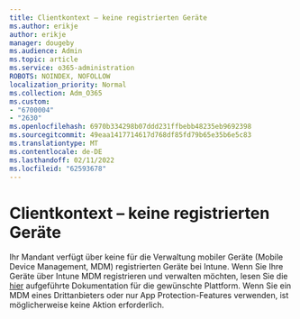 ```yaml
---
title: Clientkontext – keine registrierten Geräte
ms.author: erikje
author: erikje
manager: dougeby
ms.audience: Admin
ms.topic: article
ms.service: o365-administration
ROBOTS: NOINDEX, NOFOLLOW
localization_priority: Normal
ms.collection: Adm_O365
ms.custom:
- "6700004"
- "2630"
ms.openlocfilehash: 6970b334298b07ddd231ffbebb48235eb9692398
ms.sourcegitcommit: 49eaa1417714617d768df85fd79b65e35b6e5c83
ms.translationtype: MT
ms.contentlocale: de-DE
ms.lasthandoff: 02/11/2022
ms.locfileid: "62593678"
---
```

# <a name="client-context---no-enrolled-devices"></a>Clientkontext – keine registrierten Geräte

Ihr Mandant verfügt über keine für die Verwaltung mobiler Geräte (Mobile Device Management, MDM) registrierten Geräte bei Intune. Wenn Sie Ihre Geräte über Intune MDM registrieren und verwalten möchten, lesen Sie die [hier](https://docs.microsoft.com/intune/device-enrollment) aufgeführte Dokumentation für die gewünschte Plattform. Wenn Sie ein MDM eines Drittanbieters oder nur App Protection-Features verwenden, ist möglicherweise keine Aktion erforderlich. 
